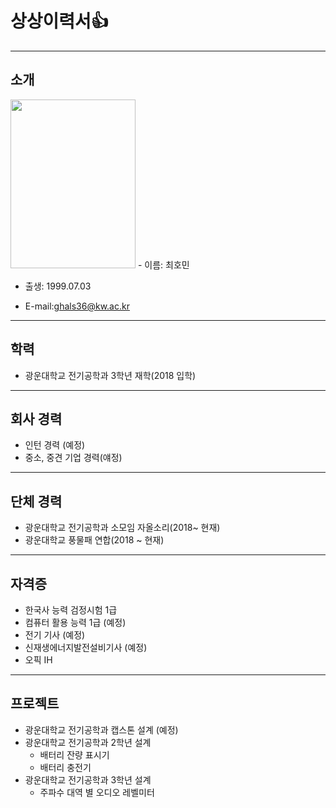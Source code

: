 # 상상이력서👍
---
## 소개
 <img src="https://user-images.githubusercontent.com/101074052/190561137-e7af4097-d67b-49e5-80a8-ebb33325a63e.jpg" width="200" height="270"/>  
 - 이름: 최호민 

 - 출생: 1999.07.03

 - E-mail:ghals36@kw.ac.kr

---
## 학력
 - 광운대학교 전기공학과 3학년 재학(2018 입학)
 
---
## 회사 경력
 - 인턴 경력 (예정)
 - 중소, 중견 기업 경력(얘정)

---


## 단체 경력
 - 광운대학교 전기공학과 소모임 자올소리(2018~ 현재)
 - 광운대학교 풍물패 연합(2018 ~ 현재)
---

## 자격증
- 한국사 능력 검정시험 1급
- 컴퓨터 활용 능력 1급 (예정)
- 전기 기사 (예정)
- 신재생에너지발전설비기사 (예정)
- 오픽 IH

---

## 프로젝트
 - 광운대학교 전기공학과 캡스톤 설계 (예정)
 - 광운대학교 전기공학과 2학년 설계
   - 배터리 잔량 표시기
   - 배터리 충전기
  - 광운대학교 전기공학과 3학년 설계
    - 주파수 대역 별 오디오 레벨미터





